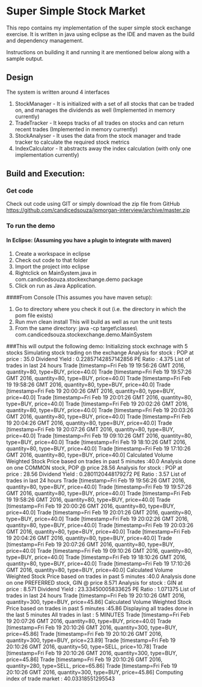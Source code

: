 # Super Simple Stock Market

This repo contains my implementation of the super simple stock exchange exercise. It is written in java using eclipse as the IDE and maven as the build and dependency management.

Instructions on building it and running it are mentioned below along with a sample output. 

## Design
The system is written around 4 interfaces
1. StockManager - It is initialized with a set of all stocks that can be traded on, and manages the dividends as well (Implemented in memory currently)
2. TradeTracker - It keeps tracks of all trades on stocks and can return recent trades (Implemented in memory currently)
3. StockAnalyser - It uses the data from the stock manager and trade tracker to calculate the required stock metrics
4. IndexCalculator - It abstracts away the index calculation (with only one implementation currently)

## Build and Execution: 
### Get code
Check out code using GIT or simply download the zip file from GitHub https://github.com/candicedsouza/jpmorgan-interview/archive/master.zip

### To run the demo
#### In Eclipse:  (Assuming you have a plugin to integrate with maven)
1. Create a workspace in eclipse
2. Check out code to that folder
3. Import the project into eclipse 
4. Rightclick on MainSystem.java in com.candicedsouza.stockexchange.demo package
5. Click on run as Java Application.

####From Console (This assumes you have maven setup):
1. Go to directory where you check it out (i.e. the directory in which the pom file exists)
2. Run mvn clean install
This will build as well as run the unit tests
3. From the same directory: java -cp target\classes\ com.candicedsouza.stockexchange.demo.MainSystem

###This will output the following demo:
	Initializing stock exchnage with 5 stocks
	Simulating stock trading on the exchange
	Analysis for stock : POP at price : 35.0
	Dividend Yield : 0.22857142857142856
	PE Ratio : 4.375
	List of trades in last 24 hours
	Trade [timestamp=Fri Feb 19 19:56:26 GMT 2016, quantity=80, type=BUY, price=40.0]
	Trade [timestamp=Fri Feb 19 19:57:26 GMT 2016, quantity=80, type=BUY, price=40.0]
	Trade [timestamp=Fri Feb 19 19:58:26 GMT 2016, quantity=80, type=BUY, price=40.0]
	Trade [timestamp=Fri Feb 19 20:00:26 GMT 2016, quantity=80, type=BUY, price=40.0]
	Trade [timestamp=Fri Feb 19 20:01:26 GMT 2016, quantity=80, type=BUY, price=40.0]
	Trade [timestamp=Fri Feb 19 20:02:26 GMT 2016, quantity=80, type=BUY, price=40.0]
	Trade [timestamp=Fri Feb 19 20:03:26 GMT 2016, quantity=80, type=BUY, price=40.0]
	Trade [timestamp=Fri Feb 19 20:04:26 GMT 2016, quantity=80, type=BUY, price=40.0]
	Trade [timestamp=Fri Feb 19 20:07:26 GMT 2016, quantity=80, type=BUY, price=40.0]
	Trade [timestamp=Fri Feb 19 09:10:26 GMT 2016, quantity=80, type=BUY, price=40.0]
	Trade [timestamp=Fri Feb 19 18:10:26 GMT 2016, quantity=80, type=BUY, price=40.0]
	Trade [timestamp=Fri Feb 19 17:10:26 GMT 2016, quantity=80, type=BUY, price=40.0]
	Calculated Volume Weighted Stock Price based on trades in past 5 minutes :40.0
	Analysis done on one COMMON stock, POP @ price 28.56
	Analysis for stock : POP at price : 28.56
	Dividend Yield : 0.2801120448179272
	PE Ratio : 3.57
	List of trades in last 24 hours
	Trade [timestamp=Fri Feb 19 19:56:26 GMT 2016, quantity=80, type=BUY, price=40.0]
	Trade [timestamp=Fri Feb 19 19:57:26 GMT 2016, quantity=80, type=BUY, price=40.0]
	Trade [timestamp=Fri Feb 19 19:58:26 GMT 2016, quantity=80, type=BUY, price=40.0]
	Trade [timestamp=Fri Feb 19 20:00:26 GMT 2016, quantity=80, type=BUY, price=40.0]
	Trade [timestamp=Fri Feb 19 20:01:26 GMT 2016, quantity=80, type=BUY, price=40.0]
	Trade [timestamp=Fri Feb 19 20:02:26 GMT 2016, quantity=80, type=BUY, price=40.0]
	Trade [timestamp=Fri Feb 19 20:03:26 GMT 2016, quantity=80, type=BUY, price=40.0]
	Trade [timestamp=Fri Feb 19 20:04:26 GMT 2016, quantity=80, type=BUY, price=40.0]
	Trade [timestamp=Fri Feb 19 20:07:26 GMT 2016, quantity=80, type=BUY, price=40.0]
	Trade [timestamp=Fri Feb 19 09:10:26 GMT 2016, quantity=80, type=BUY, price=40.0]
	Trade [timestamp=Fri Feb 19 18:10:26 GMT 2016, quantity=80, type=BUY, price=40.0]
	Trade [timestamp=Fri Feb 19 17:10:26 GMT 2016, quantity=80, type=BUY, price=40.0]
	Calculated Volume Weighted Stock Price based on trades in past 5 minutes :40.0
	Analysis done on one PREFERRED stock, GIN @ price 8.571
	Analysis for stock : GIN at price : 8.571
	Dividend Yield : 23.33450005833625
	PE Ratio : 1.071375
	List of trades in last 24 hours
	Trade [timestamp=Fri Feb 19 20:10:26 GMT 2016, quantity=300, type=BUY, price=45.86]
	Calculated Volume Weighted Stock Price based on trades in past 5 minutes :45.86
	Displaying all trades done in the last 5 minutes
	All trades in last : 5 MINUTES
	Trade [timestamp=Fri Feb 19 20:07:26 GMT 2016, quantity=80, type=BUY, price=40.0]
	Trade [timestamp=Fri Feb 19 20:10:26 GMT 2016, quantity=300, type=BUY, price=45.86]
	Trade [timestamp=Fri Feb 19 20:10:26 GMT 2016, quantity=300, type=BUY, price=23.89]
	Trade [timestamp=Fri Feb 19 20:10:26 GMT 2016, quantity=50, type=SELL, price=10.78]
	Trade [timestamp=Fri Feb 19 20:10:26 GMT 2016, quantity=300, type=BUY, price=45.86]
	Trade [timestamp=Fri Feb 19 20:10:26 GMT 2016, quantity=280, type=SELL, price=65.86]
	Trade [timestamp=Fri Feb 19 20:10:26 GMT 2016, quantity=300, type=BUY, price=45.86]
	Computing index of trade market : 40.03318551295543

